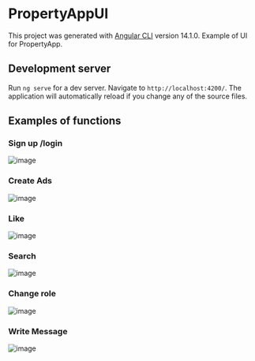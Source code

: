 # PropertyAppUI

This project was generated with [Angular CLI](https://github.com/angular/angular-cli) version 14.1.0. Example of UI for PropertyApp.

## Development server

Run `ng serve` for a dev server. Navigate to `http://localhost:4200/`. The application will automatically reload if you change any of the source files.


## Examples of functions

### Sign up /login

![image](https://user-images.githubusercontent.com/92991489/187620608-bdfa5480-9470-4d18-8007-2528941bd31c.png)

### Create Ads

![image](https://user-images.githubusercontent.com/92991489/187617086-c9268e66-a37a-443c-b74a-5ee510af2521.png)

### Like

![image](https://user-images.githubusercontent.com/92991489/187618832-75d41097-07ee-4c9b-b469-bd77d72d596b.png)


### Search

![image](https://user-images.githubusercontent.com/92991489/187617712-d3a277eb-fee6-4c4a-81a5-a63aebd94314.png)

### Change role

![image](https://user-images.githubusercontent.com/92991489/187618492-5729a1bc-56ce-44ad-9976-ef80b16439fa.png)

### Write Message

![image](https://user-images.githubusercontent.com/92991489/187620313-9c175f10-c4d2-4433-9406-dae110100d79.png)



